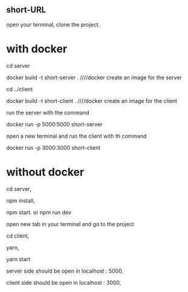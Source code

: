 ## short-URL

open your terminal,
clone the project.

# with docker

cd server

docker build -t short-server . ////docker create an image for the server

cd ../client

docker build -t short-client . ////docker create an image for the client

run the server with the command

docker run -p 5000:5000 short-server

open a new terminal and run the client with th command

docker run -p 3000:3000 short-client

# without docker

cd server,

npm install,

npm start. or npm run dev

open new tab in your terminal and go to the project

cd client,

yarn,

yarn start

server side should be open in localhost : 5000,

client side should be open in localhost : 3000,
